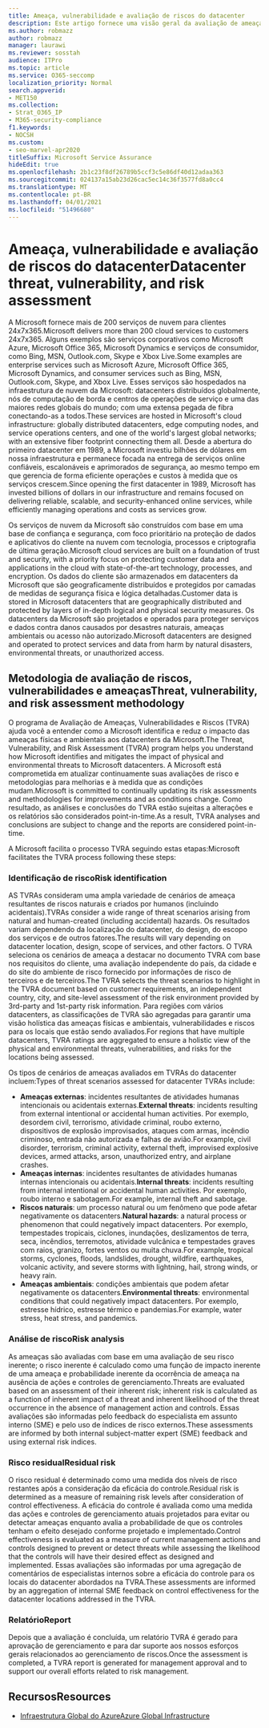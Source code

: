 ```yaml
---
title: Ameaça, vulnerabilidade e avaliação de riscos do datacenter
description: Este artigo fornece uma visão geral da avaliação de ameaças, vulnerabilidades e riscos do datacenter no Microsoft 365.
ms.author: robmazz
author: robmazz
manager: laurawi
ms.reviewer: sosstah
audience: ITPro
ms.topic: article
ms.service: O365-seccomp
localization_priority: Normal
search.appverid:
- MET150
ms.collection:
- Strat_O365_IP
- M365-security-compliance
f1.keywords:
- NOCSH
ms.custom:
- seo-marvel-apr2020
titleSuffix: Microsoft Service Assurance
hideEdit: true
ms.openlocfilehash: 2b1c23f8df26789b5ccf3c5e86df40d12adaa363
ms.sourcegitcommit: 024137a15ab23d26cac5ec14c36f3577fd8a0cc4
ms.translationtype: MT
ms.contentlocale: pt-BR
ms.lasthandoff: 04/01/2021
ms.locfileid: "51496680"
---
```

# <a name="datacenter-threat-vulnerability-and-risk-assessment"></a><span data-ttu-id="138ce-103">Ameaça, vulnerabilidade e avaliação de riscos do datacenter</span><span class="sxs-lookup"><span data-stu-id="138ce-103">Datacenter threat, vulnerability, and risk assessment</span></span>

<span data-ttu-id="138ce-104">A Microsoft fornece mais de 200 serviços de nuvem para clientes 24x7x365.</span><span class="sxs-lookup"><span data-stu-id="138ce-104">Microsoft delivers more than 200 cloud services to customers 24x7x365.</span></span> <span data-ttu-id="138ce-105">Alguns exemplos são serviços corporativos como Microsoft Azure, Microsoft Office 365, Microsoft Dynamics e serviços de consumidor, como Bing, MSN, Outlook.com, Skype e Xbox Live.</span><span class="sxs-lookup"><span data-stu-id="138ce-105">Some examples are enterprise services such as Microsoft Azure, Microsoft Office 365, Microsoft Dynamics, and consumer services such as Bing, MSN, Outlook.com, Skype, and Xbox Live.</span></span> <span data-ttu-id="138ce-106">Esses serviços são hospedados na infraestrutura de nuvem da Microsoft: datacenters distribuídos globalmente, nós de computação de borda e centros de operações de serviço e uma das maiores redes globais do mundo; com uma extensa pegada de fibra conectando-as a todos.</span><span class="sxs-lookup"><span data-stu-id="138ce-106">These services are hosted in Microsoft's cloud infrastructure: globally distributed datacenters, edge computing nodes, and service operations centers, and one of the world's largest global networks; with an extensive fiber footprint connecting them all.</span></span> <span data-ttu-id="138ce-107">Desde a abertura do primeiro datacenter em 1989, a Microsoft investiu bilhões de dólares em nossa infraestrutura e permanece focada na entrega de serviços online confiáveis, escalonáveis e aprimorados de segurança, ao mesmo tempo em que gerencia de forma eficiente operações e custos à medida que os serviços crescem.</span><span class="sxs-lookup"><span data-stu-id="138ce-107">Since opening the first datacenter in 1989, Microsoft has invested billions of dollars in our infrastructure and remains focused on delivering reliable, scalable, and security-enhanced online services, while efficiently managing operations and costs as services grow.</span></span>

<span data-ttu-id="138ce-108">Os serviços de nuvem da Microsoft são construídos com base em uma base de confiança e segurança, com foco prioritário na proteção de dados e aplicativos do cliente na nuvem com tecnologia, processos e criptografia de última geração.</span><span class="sxs-lookup"><span data-stu-id="138ce-108">Microsoft cloud services are built on a foundation of trust and security, with a priority focus on protecting customer data and applications in the cloud with state-of-the-art technology, processes, and encryption.</span></span> <span data-ttu-id="138ce-109">Os dados do cliente são armazenados em datacenters da Microsoft que são geograficamente distribuídos e protegidos por camadas de medidas de segurança física e lógica detalhadas.</span><span class="sxs-lookup"><span data-stu-id="138ce-109">Customer data is stored in Microsoft datacenters that are geographically distributed and protected by layers of in-depth logical and physical security measures.</span></span> <span data-ttu-id="138ce-110">Os datacenters da Microsoft são projetados e operados para proteger serviços e dados contra danos causados por desastres naturais, ameaças ambientais ou acesso não autorizado.</span><span class="sxs-lookup"><span data-stu-id="138ce-110">Microsoft datacenters are designed and operated to protect services and data from harm by natural disasters, environmental threats, or unauthorized access.</span></span>

## <a name="threat-vulnerability-and-risk-assessment-methodology"></a><span data-ttu-id="138ce-111">Metodologia de avaliação de riscos, vulnerabilidades e ameaças</span><span class="sxs-lookup"><span data-stu-id="138ce-111">Threat, vulnerability, and risk assessment methodology</span></span>

<span data-ttu-id="138ce-112">O programa de Avaliação de Ameaças, Vulnerabilidades e Riscos (TVRA) ajuda você a entender como a Microsoft identifica e reduz o impacto das ameaças físicas e ambientais aos datacenters da Microsoft.</span><span class="sxs-lookup"><span data-stu-id="138ce-112">The Threat, Vulnerability, and Risk Assessment (TVRA) program helps you understand how Microsoft identifies and mitigates the impact of physical and environmental threats to Microsoft datacenters.</span></span> <span data-ttu-id="138ce-113">A Microsoft está comprometida em atualizar continuamente suas avaliações de risco e metodologias para melhorias e à medida que as condições mudam.</span><span class="sxs-lookup"><span data-stu-id="138ce-113">Microsoft is committed to continually updating its risk assessments and methodologies for improvements and as conditions change.</span></span> <span data-ttu-id="138ce-114">Como resultado, as análises e conclusões do TVRA estão sujeitas a alterações e os relatórios são considerados point-in-time.</span><span class="sxs-lookup"><span data-stu-id="138ce-114">As a result, TVRA analyses and conclusions are subject to change and the reports are considered point-in-time.</span></span>

<span data-ttu-id="138ce-115">A Microsoft facilita o processo TVRA seguindo estas etapas:</span><span class="sxs-lookup"><span data-stu-id="138ce-115">Microsoft facilitates the TVRA process following these steps:</span></span>

### <a name="risk-identification"></a><span data-ttu-id="138ce-116">Identificação de risco</span><span class="sxs-lookup"><span data-stu-id="138ce-116">Risk identification</span></span>

<span data-ttu-id="138ce-117">AS TVRAs consideram uma ampla variedade de cenários de ameaça resultantes de riscos naturais e criados por humanos (incluindo acidentais).</span><span class="sxs-lookup"><span data-stu-id="138ce-117">TVRAs consider a wide range of threat scenarios arising from natural and human-created (including accidental) hazards.</span></span> <span data-ttu-id="138ce-118">Os resultados variam dependendo da localização do datacenter, do design, do escopo dos serviços e de outros fatores.</span><span class="sxs-lookup"><span data-stu-id="138ce-118">The results will vary depending on datacenter location, design, scope of services, and other factors.</span></span> <span data-ttu-id="138ce-119">O TVRA seleciona os cenários de ameaça a destacar no documento TVRA com base nos requisitos do cliente, uma avaliação independente do país, da cidade e do site do ambiente de risco fornecido por informações de risco de terceiros e de terceiros.</span><span class="sxs-lookup"><span data-stu-id="138ce-119">The TVRA selects the threat scenarios to highlight in the TVRA document based on customer requirements, an independent country, city, and site-level assessment of the risk environment provided by 3rd-party and 1st-party risk information.</span></span> <span data-ttu-id="138ce-120">Para regiões com vários datacenters, as classificações de TVRA são agregadas para garantir uma visão holística das ameaças físicas e ambientais, vulnerabilidades e riscos para os locais que estão sendo avaliados.</span><span class="sxs-lookup"><span data-stu-id="138ce-120">For regions that have multiple datacenters, TVRA ratings are aggregated to ensure a holistic view of the physical and environmental threats, vulnerabilities, and risks for the locations being assessed.</span></span>

<span data-ttu-id="138ce-121">Os tipos de cenários de ameaças avaliados em TVRAs do datacenter incluem:</span><span class="sxs-lookup"><span data-stu-id="138ce-121">Types of threat scenarios assessed for datacenter TVRAs include:</span></span>

- <span data-ttu-id="138ce-122">**Ameaças externas**: incidentes resultantes de atividades humanas intencionais ou acidentais externas.</span><span class="sxs-lookup"><span data-stu-id="138ce-122">**External threats**: incidents resulting from external intentional or accidental human activities.</span></span> <span data-ttu-id="138ce-123">Por exemplo, desordem civil, terrorismo, atividade criminal, roubo externo, dispositivos de explosão improvisados, ataques com armas, incêndio criminoso, entrada não autorizada e falhas de avião.</span><span class="sxs-lookup"><span data-stu-id="138ce-123">For example, civil disorder, terrorism, criminal activity, external theft, improvised explosive devices, armed attacks, arson, unauthorized entry, and airplane crashes.</span></span>
- <span data-ttu-id="138ce-124">**Ameaças internas**: incidentes resultantes de atividades humanas internas intencionais ou acidentais.</span><span class="sxs-lookup"><span data-stu-id="138ce-124">**Internal threats**: incidents resulting from internal intentional or accidental human activities.</span></span> <span data-ttu-id="138ce-125">Por exemplo, roubo interno e sabotagem.</span><span class="sxs-lookup"><span data-stu-id="138ce-125">For example, internal theft and sabotage.</span></span>
- <span data-ttu-id="138ce-126">**Riscos naturais**: um processo natural ou um fenômeno que pode afetar negativamente os datacenters.</span><span class="sxs-lookup"><span data-stu-id="138ce-126">**Natural hazards**: a natural process or phenomenon that could negatively impact datacenters.</span></span> <span data-ttu-id="138ce-127">Por exemplo, tempestades tropicais, ciclones, inundações, deslizamentos de terra, seca, incêndios, terremotos, atividade vulcânica e tempestades graves com raios, granizo, fortes ventos ou muita chuva.</span><span class="sxs-lookup"><span data-stu-id="138ce-127">For example, tropical storms, cyclones, floods, landslides, drought, wildfire, earthquakes, volcanic activity, and severe storms with lightning, hail, strong winds, or heavy rain.</span></span>
- <span data-ttu-id="138ce-128">**Ameaças ambientais**: condições ambientais que podem afetar negativamente os datacenters.</span><span class="sxs-lookup"><span data-stu-id="138ce-128">**Environmental threats**: environmental conditions that could negatively impact datacenters.</span></span> <span data-ttu-id="138ce-129">Por exemplo, estresse hídrico, estresse térmico e pandemias.</span><span class="sxs-lookup"><span data-stu-id="138ce-129">For example, water stress, heat stress, and pandemics.</span></span>

### <a name="risk-analysis"></a><span data-ttu-id="138ce-130">Análise de risco</span><span class="sxs-lookup"><span data-stu-id="138ce-130">Risk analysis</span></span>

<span data-ttu-id="138ce-131">As ameaças são avaliadas com base em uma avaliação de seu risco inerente; o risco inerente é calculado como uma função de impacto inerente de uma ameaça e probabilidade inerente da ocorrência de ameaça na ausência de ações e controles de gerenciamento.</span><span class="sxs-lookup"><span data-stu-id="138ce-131">Threats are evaluated based on an assessment of their inherent risk; inherent risk is calculated as a function of inherent impact of a threat and inherent likelihood of the threat occurrence in the absence of management action and controls.</span></span> <span data-ttu-id="138ce-132">Essas avaliações são informadas pelo feedback do especialista em assunto interno (SME) e pelo uso de índices de risco externos.</span><span class="sxs-lookup"><span data-stu-id="138ce-132">These assessments are informed by both internal subject-matter expert (SME) feedback and using external risk indices.</span></span>

### <a name="residual-risk"></a><span data-ttu-id="138ce-133">Risco residual</span><span class="sxs-lookup"><span data-stu-id="138ce-133">Residual risk</span></span>

<span data-ttu-id="138ce-134">O risco residual é determinado como uma medida dos níveis de risco restantes após a consideração da eficácia do controle.</span><span class="sxs-lookup"><span data-stu-id="138ce-134">Residual risk is determined as a measure of remaining risk levels after consideration of control effectiveness.</span></span> <span data-ttu-id="138ce-135">A eficácia do controle é avaliada como uma medida das ações e controles de gerenciamento atuais projetados para evitar ou detectar ameaças enquanto avalia a probabilidade de que os controles tenham o efeito desejado conforme projetado e implementado.</span><span class="sxs-lookup"><span data-stu-id="138ce-135">Control effectiveness is evaluated as a measure of current management actions and controls designed to prevent or detect threats while assessing the likelihood that the controls will have their desired effect as designed and implemented.</span></span> <span data-ttu-id="138ce-136">Essas avaliações são informadas por uma agregação de comentários de especialistas internos sobre a eficácia do controle para os locais do datacenter abordados na TVRA.</span><span class="sxs-lookup"><span data-stu-id="138ce-136">These assessments are informed by an aggregation of internal SME feedback on control effectiveness for the datacenter locations addressed in the TVRA.</span></span>

### <a name="report"></a><span data-ttu-id="138ce-137">Relatório</span><span class="sxs-lookup"><span data-stu-id="138ce-137">Report</span></span>

<span data-ttu-id="138ce-138">Depois que a avaliação é concluída, um relatório TVRA é gerado para aprovação de gerenciamento e para dar suporte aos nossos esforços gerais relacionados ao gerenciamento de riscos.</span><span class="sxs-lookup"><span data-stu-id="138ce-138">Once the assessment is completed, a TVRA report is generated for management approval and to support our overall efforts related to risk management.</span></span>

## <a name="resources"></a><span data-ttu-id="138ce-139">Recursos</span><span class="sxs-lookup"><span data-stu-id="138ce-139">Resources</span></span>

- [<span data-ttu-id="138ce-140">Infraestrutura Global do Azure</span><span class="sxs-lookup"><span data-stu-id="138ce-140">Azure Global Infrastructure</span></span>](https://www.microsoft.com/datacenters)
